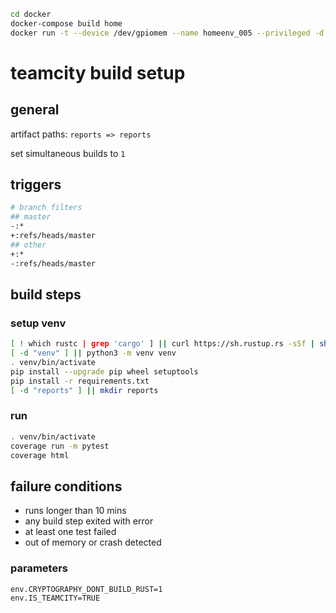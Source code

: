 ```bash
cd docker
docker-compose build home
docker run -t --device /dev/gpiomem --name homeenv_005 --privileged -d docker_home:latest
```

# teamcity build setup

## general

artifact paths: `reports => reports`

set simultaneous builds to `1`

## triggers

```bash
# branch filters
## master
-:*
+:refs/heads/master
## other
+:*
-:refs/heads/master
```

## build steps

### setup venv

```bash
[ ! which rustc | grep 'cargo' ] || curl https://sh.rustup.rs -sSf | sh -s -- -y
[ -d "venv" ] || python3 -m venv venv
. venv/bin/activate
pip install --upgrade pip wheel setuptools
pip install -r requirements.txt
[ -d "reports" ] || mkdir reports
```

### run

```bash
. venv/bin/activate
coverage run -m pytest
coverage html
```

## failure conditions

* runs longer than 10 mins
* any build step exited with error
* at least one test failed
* out of memory or crash detected

### parameters

```bash
env.CRYPTOGRAPHY_DONT_BUILD_RUST=1
env.IS_TEAMCITY=TRUE
```